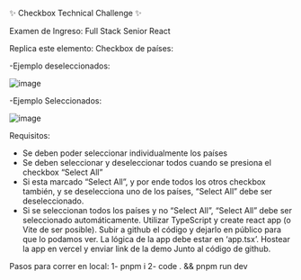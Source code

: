 
✨ Checkbox Technical Challenge ✨

Examen de Ingreso: Full Stack Senior React

Replica este elemento: Checkbox de países:

-Ejemplo deseleccionados:

![image](https://github.com/jonathan-messina/checkbox-test/assets/76606183/899d5102-abf5-4472-bcc2-d588f78cf0e9)

-Ejemplo Seleccionados:

![image](https://github.com/jonathan-messina/checkbox-test/assets/76606183/ffcdf5bf-d0b8-484c-b0e9-2a0898cb4916)

Requisitos:
- Se deben poder seleccionar individualmente los países
- Se deben seleccionar y deseleccionar todos cuando se presiona el checkbox “Select
All”
- Si esta marcado “Select All”, y por ende todos los otros checkbox también, y se
deselecciona uno de los países, “Select All” debe ser deseleccionado.
- Si se seleccionan todos los países y no “Select All”, “Select All” debe ser
seleccionado automáticamente.
Utilizar TypeScript y create react app (o Vite de ser posible). Subir a github el código y
dejarlo en público para que lo podamos ver. La lógica de la app debe estar en ‘app.tsx’.
Hostear la app en vercel y enviar link de la demo Junto al código de github.


Pasos para correr en local:
1- pnpm i 
2- code . && pnpm run dev
